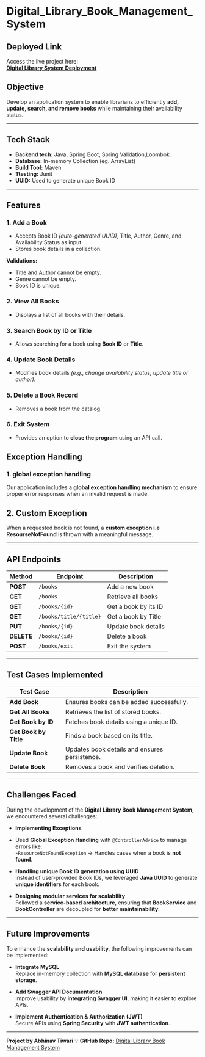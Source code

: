 # Digital_Library_Book_Management_System #

##  **Deployed Link**
  Access the live project here:  
 **[Digital Library System Deployment](YOUR_DEPLOYMENT_LINK_HERE)**


## Objective
Develop an application system to enable librarians to efficiently **add, update, search, and remove books** while maintaining their availability status.

---

## Tech Stack
- **Backend tech:** Java, Spring Boot, Spring Validation,Loombok 
- **Database:** In-memory Collection (eg. ArrayList)
- **Build Tool:** Maven
- **Ttesting:** Junit
- **UUID:** Used to generate unique Book ID  

---

## Features
### 1. Add a Book
- Accepts Book ID *(auto-generated UUID)*, Title, Author, Genre, and Availability Status as input.
- Stores book details in a collection.

 **Validations:**
- Title and Author cannot be empty.
- Genre cannot be empty.
- Book ID is unique.

### 2. View All Books
- Displays a list of all books with their details.

### 3. Search Book by ID or Title
- Allows searching for a book using **Book ID** or **Title**.

### 4. Update Book Details
- Modifies book details *(e.g., change availability status, update title or author)*.

### 5. Delete a Book Record
- Removes a book from the catalog.

### 6. Exit System
- Provides an option to **close the program** using an API call.

## Exception Handling
### 1. global exception handling
Our application includes a **global exception handling mechanism** to ensure proper error responses when an invalid request is made.

## 2. Custom Exception
When a requested book is not found, a **custom exception i.e ResourseNotFound** is thrown with a meaningful message.

---

## API Endpoints
| **Method** | **Endpoint**       | **Description** |
|------------|-------------------|----------------|
| **POST**   | `/books`          | Add a new book |
| **GET**    | `/books`          | Retrieve all books |
| **GET**    | `/books/{id}`     | Get a book by its ID |
| **GET**    | `/books/title/{title}` | Get a book by Title |
| **PUT**    | `/books/{id}`     | Update book details |
| **DELETE** | `/books/{id}`     | Delete a book |
| **POST**   | `/books/exit`     | Exit the system |

---

## Test Cases Implemented

| **Test Case**       | **Description** |
|---------------------|----------------|
| **Add Book**     | Ensures books can be added successfully. |
| **Get All Books** | Retrieves the list of stored books. |
| **Get Book by ID** | Fetches book details using a unique ID. |
| **Get Book by Title** | Finds a book based on its title. |
| **Update Book** | Updates book details and ensures persistence. |
| **Delete Book** | Removes a book and verifies deletion. |

---

##  Challenges Faced

During the development of the **Digital Library Book Management System**, we encountered several challenges:

- **Implementing Exceptions**
-  Used **Global Exception Handling** with `@ControllerAdvice` to manage errors like:  
  -`ResourceNotFoundException` → Handles cases when a book is **not found**.
   

- **Handling unique Book ID generation using UUID**  
  Instead of user-provided Book IDs, we leveraged **Java UUID** to generate **unique identifiers** for each book.

- **Designing modular services for scalability**  
  Followed a **service-based architecture**, ensuring that **BookService** and **BookController** are decoupled for **better maintainability**.

---

## Future Improvements

To enhance the **scalability and usability**, the following improvements can be implemented:

- **Integrate MySQL**  
  Replace in-memory collection with **MySQL database** for **persistent storage**.

- **Add Swagger API Documentation**  
  Improve usability by **integrating Swagger UI**, making it easier to explore APIs.

- **Implement Authentication & Authorization (JWT)**  
  Secure APIs using **Spring Security** with **JWT authentication**.

---

**Project by Abhinav Tiwari** 
💡 **GitHub Repo:** [Digital Library Book Management System](https://github.com/AbhinavTiwari-AT/Digital_Library-Book_Management_System)
